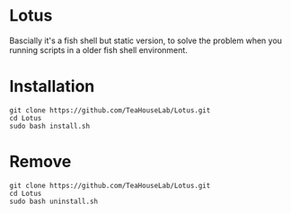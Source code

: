 # Lotus

Bascially it's a fish shell but static version, to solve the problem when you running scripts in a older fish shell environment.

# Installation
```
git clone https://github.com/TeaHouseLab/Lotus.git
cd Lotus
sudo bash install.sh
```
# Remove
```
git clone https://github.com/TeaHouseLab/Lotus.git
cd Lotus
sudo bash uninstall.sh
```